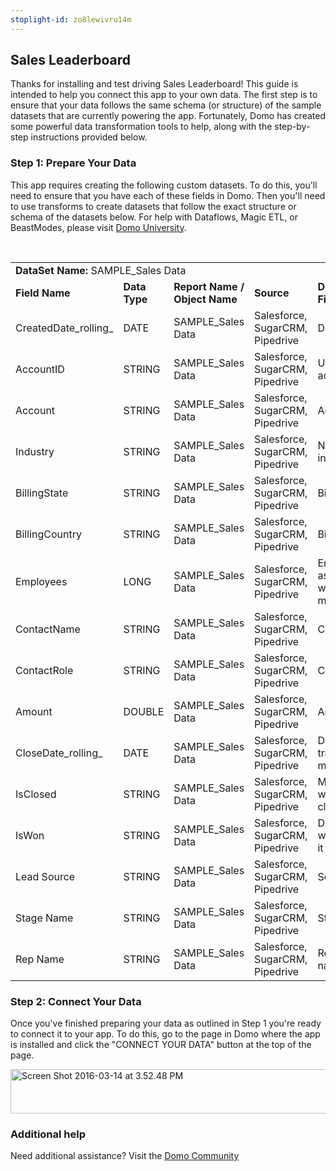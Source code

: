 ```yaml
---
stoplight-id: zo8lewivru14m
---
```


<div class="col-md-12 content-panel">
                <h2>Sales Leaderboard</h2>
                <p></p><p>Thanks for installing and test driving <span id="title">Sales Leaderboard</span>! This guide is intended to help you connect this app to your own data. The first step is to ensure that your data follows the same schema (or structure) of the sample datasets that are currently powering the app. Fortunately, Domo has created some powerful data transformation tools to help, along with the step-by-step instructions provided below.</p><div class="doc-row" id="Step%201:%20Identify%20Required%20Data%20Fields"><h3 class="doc-row-title">Step 1: Prepare Your Data</h3><div class="small-pad-bottom"><p>This app requires creating the following custom datasets. To do this, you'll need to ensure that you have each of these fields in Domo. Then you'll need to use transforms to create datasets that follow the exact structure or schema of the datasets below. For help with Dataflows, Magic ETL, or BeastModes, please visit <a href="https://university.domo.com/" target="_blank">Domo University</a>.</p></div>
                <br>
                <div id="custom-data-container"><table id="SAMPLE_Sales-Data"><tbody><tr><td colspan="6"><strong>DataSet Name:</strong> <span class="value">SAMPLE_Sales Data</span></td></tr><!--tr>    <td colspan="6"></td></tr--><tr><td><strong>Field Name</strong></td><td><strong>Data Type</strong></td><td><strong>Report Name / Object Name</strong></td><td><strong>Source </strong></td><td colspan="2"><strong>Description of Field</strong></td></tr><tr><td>CreatedDate_rolling_</td><td>DATE</td><td>SAMPLE_Sales Data</td><td>Salesforce, SugarCRM, Pipedrive</td><td colspan="2">Date created</td></tr><tr><td>AccountID</td><td>STRING</td><td>SAMPLE_Sales Data</td><td>Salesforce, SugarCRM, Pipedrive</td><td colspan="2">Unique account ID</td></tr><tr><td>Account</td><td>STRING</td><td>SAMPLE_Sales Data</td><td>Salesforce, SugarCRM, Pipedrive</td><td colspan="2">Account</td></tr><tr><td>Industry</td><td>STRING</td><td>SAMPLE_Sales Data</td><td>Salesforce, SugarCRM, Pipedrive</td><td colspan="2">Name of industry</td></tr><tr><td>BillingState</td><td>STRING</td><td>SAMPLE_Sales Data</td><td>Salesforce, SugarCRM, Pipedrive</td><td colspan="2">Billing State </td></tr><tr><td>BillingCountry</td><td>STRING</td><td>SAMPLE_Sales Data</td><td>Salesforce, SugarCRM, Pipedrive</td><td colspan="2">Billing Country </td></tr><tr><td>Employees</td><td>LONG</td><td>SAMPLE_Sales Data</td><td>Salesforce, SugarCRM, Pipedrive</td><td colspan="2">Employees associated with tracked metrics</td></tr><tr><td>ContactName</td><td>STRING</td><td>SAMPLE_Sales Data</td><td>Salesforce, SugarCRM, Pipedrive</td><td colspan="2">Contact name</td></tr><tr><td>ContactRole</td><td>STRING</td><td>SAMPLE_Sales Data</td><td>Salesforce, SugarCRM, Pipedrive</td><td colspan="2">Contact role</td></tr><tr><td>Amount</td><td>DOUBLE</td><td>SAMPLE_Sales Data</td><td>Salesforce, SugarCRM, Pipedrive</td><td colspan="2">Amount</td></tr><tr><td>CloseDate_rolling_</td><td>DATE</td><td>SAMPLE_Sales Data</td><td>Salesforce, SugarCRM, Pipedrive</td><td colspan="2">Date closed of tracked metrics</td></tr><tr><td>IsClosed</td><td>STRING</td><td>SAMPLE_Sales Data</td><td>Salesforce, SugarCRM, Pipedrive</td><td colspan="2">Measures weather this is closed or not </td></tr><tr><td>IsWon</td><td>STRING</td><td>SAMPLE_Sales Data</td><td>Salesforce, SugarCRM, Pipedrive</td><td colspan="2">Determines weather or not it won</td></tr><tr><td>Lead Source</td><td>STRING</td><td>SAMPLE_Sales Data</td><td>Salesforce, SugarCRM, Pipedrive</td><td colspan="2">Source of lead</td></tr><tr><td>Stage Name</td><td>STRING</td><td>SAMPLE_Sales Data</td><td>Salesforce, SugarCRM, Pipedrive</td><td colspan="2">Stage name</td></tr><tr><td>Rep Name</td><td>STRING</td><td>SAMPLE_Sales Data</td><td>Salesforce, SugarCRM, Pipedrive</td><td colspan="2">Representative name</td></tr></tbody></table><div class="doc-row medium-pad-top">
                <h3 class="doc-row-title">Step 2: Connect Your Data</h3>
                <div class="small-pad-bottom">
                    <p>Once you've finished preparing your data as outlined in Step 1 you're ready to connect it to your app. To do this, go to the page in Domo where the app is installed and click the "CONNECT YOUR DATA" button at the top of the page.</p>
                    <p class="small-pad">
                    <img class="alignnone size-full wp-image-1207" src="https://s3.amazonaws.com/development.domo.com/wp-content/uploads/2016/03/14155707/Screen-Shot-2016-03-14-at-3.52.48-PM1.png" alt="Screen Shot 2016-03-14 at 3.52.48 PM" width="1158" height="71">
                    </p>
                    <div id="ooyalaplayer-IyYTc1MjE61NwLdtrxXvZuhH-dSGbWnR" class="ooyalaplayer"></div>
                    <script>
                        OO.ready(function() {
                            OO.Player.create("ooyalaplayer-IyYTc1MjE61NwLdtrxXvZuhH-dSGbWnR", "IyYTc1MjE61NwLdtrxXvZuhH-dSGbWnR", {
                                height: 380
                            });
                        });
                    </script>
                </div>
                <h3 class="doc-row-title">Additional help</h3>
                <div class="small-pad-bottom">
                    <p>Need additional assistance? Visit the <a href="https://dojo.domo.com">Domo Community</a></p>
                </div>
            </div></div></div><p></p>            </div>
